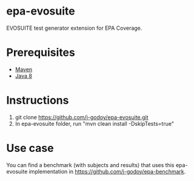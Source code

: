 # epa-evosuite
EVOSUITE test generator extension for EPA Coverage.

# Prerequisites
- [Maven](https://maven.apache.org/download.cgi)
- [Java 8](https://www.oracle.com/technetwork/java/javase/downloads/jdk8-downloads-2133151.html)

# Instructions
1) git clone https://github.com/j-godoy/epa-evosuite.git
2) In epa-evosuite folder, run "mvn clean install -DskipTests=true"

# Use case
You can find a benchmark (with subjects and results) that uses this epa-evosuite implementation in https://github.com/j-godoy/epa-benchmark. 
